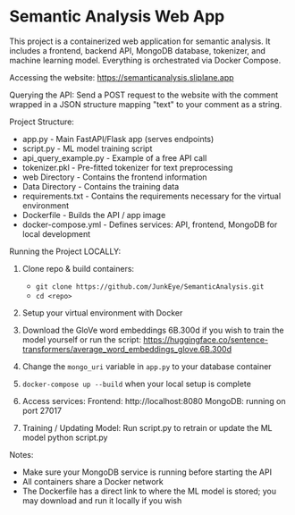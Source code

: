 # Semantic Analysis Web App

This project is a containerized web application for semantic analysis.
It includes a frontend, backend API, MongoDB database, tokenizer, and machine learning model.
Everything is orchestrated via Docker Compose.

Accessing the website: https://semanticanalysis.sliplane.app

Querying the API: Send a POST request to the website with the comment wrapped in a JSON structure mapping "text" to your comment as a string.

Project Structure:

* app.py - Main FastAPI/Flask app (serves endpoints)
* script.py - ML model training script
* api_query_example.py - Example of a free API call
* tokenizer.pkl - Pre-fitted tokenizer for text preprocessing
* web Directory - Contains the frontend information
* Data Directory - Contains the training data
* requirements.txt - Contains the requirements necessary for the virtual environment
* Dockerfile - Builds the API / app image
* docker-compose.yml - Defines services: API, frontend, MongoDB for local development

Running the Project LOCALLY:

1. Clone repo & build containers:
   * `git clone https://github.com/JunkEye/SemanticAnalysis.git`
   * `cd <repo>`
   
2. Setup your virtual environment with Docker

3. Download the GloVe word embeddings 6B.300d if you wish to train the model yourself or run the script: https://huggingface.co/sentence-transformers/average_word_embeddings_glove.6B.300d

4. Change the `mongo_uri` variable in `app.py` to your database container

5. `docker-compose up --build` when your local setup is complete

2. Access services:
   Frontend: http://localhost:8080
   MongoDB: running on port 27017

3. Training / Updating Model:
   Run script.py to retrain or update the ML model
   python script.py

Notes:
- Make sure your MongoDB service is running before starting the API
- All containers share a Docker network
- The Dockerfile has a direct link to where the ML model is stored; you may download and run it locally if you wish
